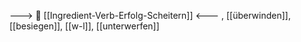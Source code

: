 ---> 🧗 [[Ingredient-Verb-Erfolg-Scheitern]] <---
, [[überwinden]], [[besiegen]], [[w-l]], [[unterwerfen]]